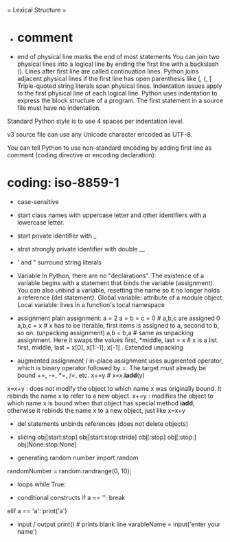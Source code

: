 = Lexical Structure =
* # comment
* end of physical line marks the end of most statements
You can join two physical lines into a logical line by ending the first line with a backslash (\). Lines after first line are called continuation lines.
Python joins adjacent physical lines if the first line has open parenthesis like (, {, [
Triple-quoted string literals span physical lines.
Indentation issues apply to the first physical line of each logical line.
Python uses indentation to express the block structure of a program.
The first statement in a source file must have no indentation.

Standard Python style is to use 4 spaces per indentation level.

v3 source file can use any Unicode character encoded as UTF-8.

You can tell Python to use non-standard encoding by adding first line as comment (coding directive or encoding declaration):
# coding: iso-8859-1

* case-sensitive

* start class names with uppercase letter and other identifiers with a lowercase letter.
* start private identifier with _
* strat strongly private identifier with double __
* ' and " surround string literals

* Variable
In Python, there are no "declarations". The existence of a variable begins with a statement that binds the variable (assignment).
You can also unbind a variable, resetting the name so it no longer holds a reference (del statement).
Global variable: attribute of a module object
Local variable: lives in a function's local namespace

* assignment
plain assignment:
a = 2
a = b = c = 0 # a,b,c are assigned 0
a,b,c = x # x has to be iterable, first items is assigned to a, second to b, so on. (unpacking assignment)
a,b = b,a # same as unpacking assignment. Here it swaps the values
first, *middle, last = x # x is a list. first, middle, last = x[0], x[1:-1], x[-1] . Extended unpacking

* augmented assignment / in-place assignment
uses augmented operator, which is binary operator followed by =. The target must already be bound
+=, -=, *=, /=, etc.
x+=y # x=x.__iadd__(y)


x=x+y : does not modify the object to which name x was originally bound. It rebinds the name x to refer to a new object.
x+=y : modifies the object to which name x is bound when that object has special method __iadd__; otherwise it rebinds the name x to a new object, just like x=x+y

* del statements
unbinds references (does not delete objects)

* slicing
obj[start:stop]
obj[start:stop:stride]
obj[:stop]
obj[:stop:]
obj[None:stop:None]

* generating random number
import random

randomNumber = random.randrange(0, 10);

* loops
while True:


* conditional constructs
if a == '':
  break

elif a == 'a':
  print('a')

* input / output
print() # prints blank line
varableName = input('enter your name')
